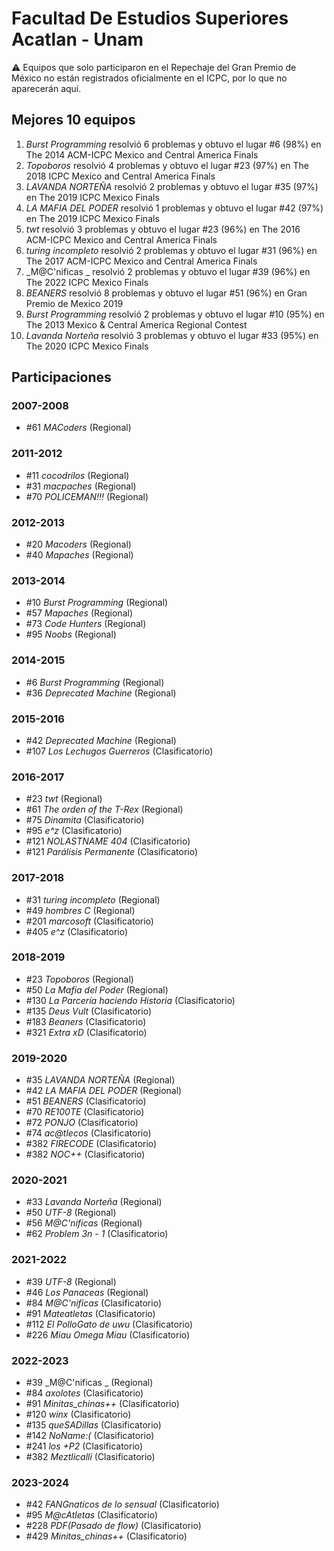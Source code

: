 # Facultad De Estudios Superiores Acatlan - Unam

:warning: Equipos que solo participaron en el Repechaje del Gran Premio de México no están registrados oficialmente en el ICPC, por lo que no aparecerán aquí.

## Mejores 10 equipos

1. _Burst Programming_ resolvió 6 problemas y obtuvo el lugar #6 (98%) en The 2014 ACM-ICPC Mexico and Central America Finals
1. _Topoboros_ resolvió 4 problemas y obtuvo el lugar #23 (97%) en The 2018 ICPC Mexico and Central America Finals
1. _LAVANDA NORTEÑA_ resolvió 2 problemas y obtuvo el lugar #35 (97%) en The 2019 ICPC Mexico Finals
1. _LA MAFIA DEL PODER_ resolvió 1 problemas y obtuvo el lugar #42 (97%) en The 2019 ICPC Mexico Finals
1. _twt_ resolvió 3 problemas y obtuvo el lugar #23 (96%) en The 2016 ACM-ICPC Mexico and Central America Finals
1. _turing incompleto_ resolvió 2 problemas y obtuvo el lugar #31 (96%) en The 2017 ACM-ICPC Mexico and Central America Finals
1. _M@C'nificas _ resolvió 2 problemas y obtuvo el lugar #39 (96%) en The 2022 ICPC Mexico Finals
1. _BEANERS_ resolvió 8 problemas y obtuvo el lugar #51 (96%) en Gran Premio de Mexico 2019
1. _Burst Programming_ resolvió 2 problemas y obtuvo el lugar #10 (95%) en The 2013 Mexico & Central America Regional Contest
1. _Lavanda Norteña_ resolvió 3 problemas y obtuvo el lugar #33 (95%) en The 2020 ICPC Mexico Finals

## Participaciones

### 2007-2008

- #61 _MACoders_ (Regional)

### 2011-2012

- #11 _cocodrilos_ (Regional)
- #31 _macpaches_ (Regional)
- #70 _POLICEMAN!!!_ (Regional)

### 2012-2013

- #20 _Macoders_ (Regional)
- #40 _Mapaches_ (Regional)

### 2013-2014

- #10 _Burst Programming_ (Regional)
- #57 _Mapaches_ (Regional)
- #73 _Code Hunters_ (Regional)
- #95 _Noobs_ (Regional)

### 2014-2015

- #6 _Burst Programming_ (Regional)
- #36 _Deprecated Machine_ (Regional)

### 2015-2016

- #42 _Deprecated Machine_ (Regional)
- #107 _Los Lechugos Guerreros_ (Clasificatorio)

### 2016-2017

- #23 _twt_ (Regional)
- #61 _The orden of the T-Rex_ (Regional)
- #75 _Dinamita_ (Clasificatorio)
- #95 _e^z_ (Clasificatorio)
- #121 _NOLASTNAME 404_ (Clasificatorio)
- #121 _Parálisis Permanente_ (Clasificatorio)

### 2017-2018

- #31 _turing incompleto_ (Regional)
- #49 _hombres C_ (Regional)
- #201 _marcosoft_ (Clasificatorio)
- #405 _e^z_ (Clasificatorio)

### 2018-2019

- #23 _Topoboros_ (Regional)
- #50 _La Mafia del Poder_ (Regional)
- #130 _La Parcería haciendo Historia_ (Clasificatorio)
- #135 _Deus Vult_ (Clasificatorio)
- #183 _Beaners_ (Clasificatorio)
- #321 _Extra xD_ (Clasificatorio)

### 2019-2020

- #35 _LAVANDA NORTEÑA_ (Regional)
- #42 _LA MAFIA DEL PODER_ (Regional)
- #51 _BEANERS_ (Clasificatorio)
- #70 _RE100TE_ (Clasificatorio)
- #72 _PONJO_ (Clasificatorio)
- #74 _ac@tlecos_ (Clasificatorio)
- #382 _FIRECODE_ (Clasificatorio)
- #382 _NOC++_ (Clasificatorio)

### 2020-2021

- #33 _Lavanda Norteña_ (Regional)
- #50 _UTF-8_ (Regional)
- #56 _M@C'nificas_ (Regional)
- #62 _Problem 3n - 1_ (Clasificatorio)

### 2021-2022

- #39 _UTF-8_ (Regional)
- #46 _Los Panaceas_ (Regional)
- #84 _M@C'nificas_ (Clasificatorio)
- #91 _Mateatletas_ (Clasificatorio)
- #112 _El PolloGato de uwu_ (Clasificatorio)
- #226 _Miau Omega Miau_ (Clasificatorio)

### 2022-2023

- #39 _M@C'nificas _ (Regional)
- #84 _axolotes_ (Clasificatorio)
- #91 _Minitas_chinas++_ (Clasificatorio)
- #120 _winx_ (Clasificatorio)
- #135 _queSADillas_ (Clasificatorio)
- #142 _NoName:(_ (Clasificatorio)
- #241 _los +P2_ (Clasificatorio)
- #382 _Meztlicalli_ (Clasificatorio)

### 2023-2024

- #42 _FANGnaticos de lo sensual_ (Clasificatorio)
- #95 _M@cAtletas_ (Clasificatorio)
- #228 _PDF(Pasado de flow)_ (Clasificatorio)
- #429 _Minitas_chinas++_ (Clasificatorio)



